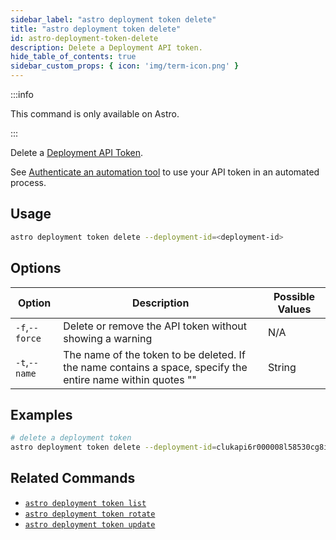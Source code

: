 ```yaml
---
sidebar_label: "astro deployment token delete"
title: "astro deployment token delete"
id: astro-deployment-token-delete
description: Delete a Deployment API token.
hide_table_of_contents: true
sidebar_custom_props: { icon: 'img/term-icon.png' }
---
```


:::info

This command is only available on Astro.

:::

Delete a [Deployment API Token](deployment-api-tokens.md).

See [Authenticate an automation tool](automation-authentication.md) to use your API token in an automated process.

## Usage

```sh
astro deployment token delete --deployment-id=<deployment-id>
```

## Options

| Option                         | Description                                                                            | Possible Values                                                                |
| ------------------------------ | -------------------------------------------------------------------------------------- | ------------------------------------------------------------------------------ |
| `-f`,`--force`           |    Delete or remove the API token without showing a warning                                                | N/A |
| `-t`,`--name`           |    The name of the token to be deleted. If the name contains a space, specify the entire name within quotes ""                                                | String |

## Examples

```bash
# delete a deployment token
astro deployment token delete --deployment-id=clukapi6r000008l58530cg8i
```

## Related Commands

- [`astro deployment token list`](cli/astro-deployment-token-list.md)
- [`astro deployment token rotate`](cli/astro-deployment-token-rotate.md)
- [`astro deployment token update`](cli/astro-deployment-token-update.md)